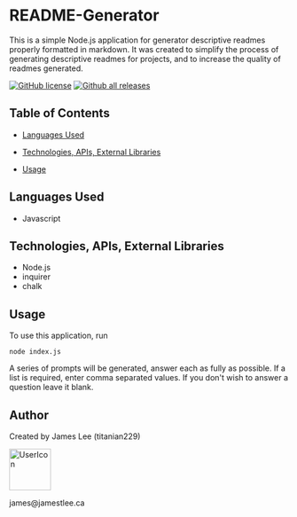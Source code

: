 
# README-Generator

This is a simple Node.js application for generator descriptive readmes properly formatted in markdown.  It was created to simplify the process of generating descriptive readmes for projects, and to increase the quality of readmes generated.

[![GitHub license](https://img.shields.io/github/license/titanian229/09-README-Generator.svg)](https://github.com/titanian229/09-README-Generator/blob/master/LICENSE)
[![Github all releases](https://img.shields.io/github/downloads/titanian229/09-README-Generator/total.svg)](https://GitHub.com/titanian229/09-README-Generator/releases/)
## Table of Contents


 * [Languages Used](#Languages%20Used)

 * [Technologies, APIs, External Libraries](#Technologies%2C%20APIs%2C%20External%20Libraries)

 * [Usage](#Usage)




## Languages Used

* Javascript


## Technologies, APIs, External Libraries

* Node.js
* inquirer
* chalk


## Usage

To use this application, run 
```
node index.js
```
 A series of prompts will be generated, answer each as fully as possible.  If a list is required, enter comma separated values.  If you don't wish to answer a question leave it blank.


## Author

Created by James Lee (titanian229)
<p align="left">
        <img src="https://avatars0.githubusercontent.com/u/48775473?s=460&u=2130e97623abb5b698c95a9b8de38f8bb767b1a2&v=4" width="75" title="UserIcon">
      </p>
james@jamestlee.ca
